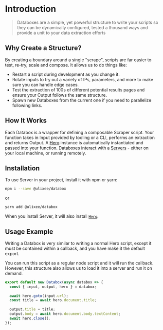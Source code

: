 # Introduction

> Databoxes are a simple, yet powerful structure to write your scripts so they can be dynamically configured, tested a thousand ways and provide a unit to your data extraction efforts 

## Why Create a Structure?

By creating a boundary around a single "scrape", scripts are far easier to test, re-try, scale and compose. It allows us to do things like:
- Restart a script during development as you change it.
- Rotate inputs to try out a variety of IPs, parameters, and more to make sure you can handle edge cases.
- Test the extraction of 100s of different potential results pages and ensure your Output follows the same structure.
- Spawn new Databoxes from the current one if you need to parallelize following links.

## How It Works

Each Databox is a wrapper for defining a composable Scraper script. Your function takes in Input provided by tooling or a CLI, performs an extraction and returns Output. A [Hero](/docs/hero) instance is automatically instantiated and passed into your function. Databoxes interact with a [Servers](/docs/server) - either on your local machine, or running remotely.

## Installation

To use Server in your project, install it with npm or yarn:

```bash
npm i --save @ulixee/databox
```

or

```bash
yarn add @ulixee/databox
```

When you install Server, it will also install [`Hero`](/docs/hero).

## Usage Example

Writing a Databox is very similar to writing a normal Hero script, except it must be contained within a callback, and you have make it the default export.

You can run this script as a regular node script and it will run the callback. However, this structure also allows us to load it into a server and run it on demand.

```js
export default new Databox(async databox => {
  const { input, output, hero } = databox;
  
  await hero.goto(input.url);
  const title = await hero.document.title;
  
  output.title = title;
  output.body = await hero.document.body.textContent;
  await hero.close();
});
```
